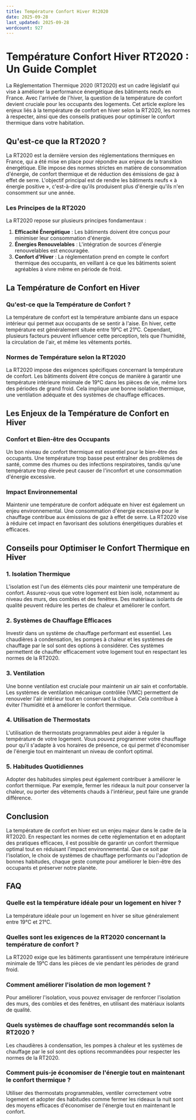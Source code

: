 ```yaml
---
title: Température Confort Hiver Rt2020
date: 2025-09-28
last_updated: 2025-09-28
wordcount: 927
---
```


# Température Confort Hiver RT2020 : Un Guide Complet

La Réglementation Thermique 2020 (RT2020) est un cadre législatif qui vise à améliorer la performance énergétique des bâtiments neufs en France. Avec l'arrivée de l'hiver, la question de la température de confort devient cruciale pour les occupants des logements. Cet article explore les enjeux liés à la température de confort en hiver selon la RT2020, les normes à respecter, ainsi que des conseils pratiques pour optimiser le confort thermique dans votre habitation.

## Qu'est-ce que la RT2020 ?

La RT2020 est la dernière version des réglementations thermiques en France, qui a été mise en place pour répondre aux enjeux de la transition énergétique. Elle impose des normes strictes en matière de consommation d'énergie, de confort thermique et de réduction des émissions de gaz à effet de serre. L'objectif principal est de rendre les bâtiments neufs « à énergie positive », c'est-à-dire qu'ils produisent plus d'énergie qu'ils n'en consomment sur une année.

### Les Principes de la RT2020

La RT2020 repose sur plusieurs principes fondamentaux :

1. **Efficacité Énergétique** : Les bâtiments doivent être conçus pour minimiser leur consommation d'énergie.
2. **Énergies Renouvelables** : L'intégration de sources d'énergie renouvelables est encouragée.
3. **Confort d'Hiver** : La réglementation prend en compte le confort thermique des occupants, en veillant à ce que les bâtiments soient agréables à vivre même en période de froid.

## La Température de Confort en Hiver

### Qu'est-ce que la Température de Confort ?

La température de confort est la température ambiante dans un espace intérieur qui permet aux occupants de se sentir à l'aise. En hiver, cette température est généralement située entre 19°C et 21°C. Cependant, plusieurs facteurs peuvent influencer cette perception, tels que l'humidité, la circulation de l'air, et même les vêtements portés.

### Normes de Température selon la RT2020

La RT2020 impose des exigences spécifiques concernant la température de confort. Les bâtiments doivent être conçus de manière à garantir une température intérieure minimale de 19°C dans les pièces de vie, même lors des périodes de grand froid. Cela implique une bonne isolation thermique, une ventilation adéquate et des systèmes de chauffage efficaces.

## Les Enjeux de la Température de Confort en Hiver

### Confort et Bien-être des Occupants

Un bon niveau de confort thermique est essentiel pour le bien-être des occupants. Une température trop basse peut entraîner des problèmes de santé, comme des rhumes ou des infections respiratoires, tandis qu'une température trop élevée peut causer de l'inconfort et une consommation d'énergie excessive.

### Impact Environnemental

Maintenir une température de confort adéquate en hiver est également un enjeu environnemental. Une consommation d'énergie excessive pour le chauffage contribue aux émissions de gaz à effet de serre. La RT2020 vise à réduire cet impact en favorisant des solutions énergétiques durables et efficaces.

## Conseils pour Optimiser le Confort Thermique en Hiver

### 1. Isolation Thermique

L'isolation est l'un des éléments clés pour maintenir une température de confort. Assurez-vous que votre logement est bien isolé, notamment au niveau des murs, des combles et des fenêtres. Des matériaux isolants de qualité peuvent réduire les pertes de chaleur et améliorer le confort.

### 2. Systèmes de Chauffage Efficaces

Investir dans un système de chauffage performant est essentiel. Les chaudières à condensation, les pompes à chaleur et les systèmes de chauffage par le sol sont des options à considérer. Ces systèmes permettent de chauffer efficacement votre logement tout en respectant les normes de la RT2020.

### 3. Ventilation

Une bonne ventilation est cruciale pour maintenir un air sain et confortable. Les systèmes de ventilation mécanique contrôlée (VMC) permettent de renouveler l'air intérieur tout en conservant la chaleur. Cela contribue à éviter l'humidité et à améliorer le confort thermique.

### 4. Utilisation de Thermostats

L'utilisation de thermostats programmables peut aider à réguler la température de votre logement. Vous pouvez programmer votre chauffage pour qu'il s'adapte à vos horaires de présence, ce qui permet d'économiser de l'énergie tout en maintenant un niveau de confort optimal.

### 5. Habitudes Quotidiennes

Adopter des habitudes simples peut également contribuer à améliorer le confort thermique. Par exemple, fermer les rideaux la nuit pour conserver la chaleur, ou porter des vêtements chauds à l'intérieur, peut faire une grande différence.

## Conclusion

La température de confort en hiver est un enjeu majeur dans le cadre de la RT2020. En respectant les normes de cette réglementation et en adoptant des pratiques efficaces, il est possible de garantir un confort thermique optimal tout en réduisant l'impact environnemental. Que ce soit par l'isolation, le choix de systèmes de chauffage performants ou l'adoption de bonnes habitudes, chaque geste compte pour améliorer le bien-être des occupants et préserver notre planète.

## FAQ

### Quelle est la température idéale pour un logement en hiver ?

La température idéale pour un logement en hiver se situe généralement entre 19°C et 21°C.

### Quelles sont les exigences de la RT2020 concernant la température de confort ?

La RT2020 exige que les bâtiments garantissent une température intérieure minimale de 19°C dans les pièces de vie pendant les périodes de grand froid.

### Comment améliorer l'isolation de mon logement ?

Pour améliorer l'isolation, vous pouvez envisager de renforcer l'isolation des murs, des combles et des fenêtres, en utilisant des matériaux isolants de qualité.

### Quels systèmes de chauffage sont recommandés selon la RT2020 ?

Les chaudières à condensation, les pompes à chaleur et les systèmes de chauffage par le sol sont des options recommandées pour respecter les normes de la RT2020.

### Comment puis-je économiser de l'énergie tout en maintenant le confort thermique ?

Utiliser des thermostats programmables, ventiler correctement votre logement et adopter des habitudes comme fermer les rideaux la nuit sont des moyens efficaces d'économiser de l'énergie tout en maintenant le confort.